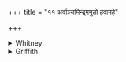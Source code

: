 +++
title = "११ अर्वाञ्चमिन्द्रममुतो हवामहे"

+++

<details><summary>Whitney</summary>

### Translation
11. Hitherward do we call Indra from yonder, who is kine-conquering,  
riches-conquering, who is horse-conquering; let him hear this sacrifice  
of ours at our separate call; of us, O thou of the bay horses, hast thou  
been the ally (*medín*).

### Notes
The verse is found in TS., and in TB. (as above), and is the first of a  
long addition to RV. x. 128. All these read alike in **c, d**: *vihavé  
juṣasvā ’syá kurmo* (RV. *kulmo*) *harivo medínaṁ tvā;* Ppp. nearly  
agrees, reading instead *v. j. ’smākaṁ kṛṇvo h. m. tva*. The Anukr.  
apparently balances the redundancy of **a** against the deficiency of  
**b**.
</details>

<details><summary>Griffith</summary>

Yea, we call Indra hitherward, the winner of wealth in battle and of kine and horses. May he mark this our worship when we call him, Lord of bay steeds, thou art our friend and comrade.
</details>
